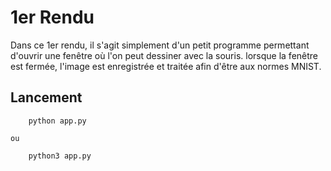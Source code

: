 # **1er Rendu**

Dans ce 1er rendu, il s'agit simplement d'un petit programme permettant d'ouvrir une fenêtre où l'on peut dessiner avec la souris. lorsque la fenêtre est fermée, l'image est enregistrée et traitée afin d'être aux normes MNIST.

## Lancement

```
	python app.py
```

    ou

```
	python3 app.py
```
